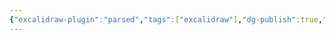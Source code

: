```yaml
---
{"excalidraw-plugin":"parsed","tags":["excalidraw"],"dg-publish":true,"permalink":"/excalidraw/drawing-2024-02-18-15-46-17-excalidraw/","dgPassFrontmatter":true}
---
```

<style> .container {font-family: sans-serif; text-align: center;} .button-wrapper button {z-index: 1;height: 40px; width: 100px; margin: 10px;padding: 5px;} .excalidraw .App-menu_top .buttonList { display: flex;} .excalidraw-wrapper { height: 800px; margin: 50px; position: relative;} :root[dir="ltr"] .excalidraw .layer-ui__wrapper .zen-mode-transition.App-menu_bottom--transition-left {transform: none;} </style><script src="https://cdn.jsdelivr.net/npm/react@17/umd/react.production.min.js"></script><script src="https://cdn.jsdelivr.net/npm/react-dom@17/umd/react-dom.production.min.js"></script><script type="text/javascript" src="https://cdn.jsdelivr.net/npm/@excalidraw/excalidraw@0/dist/excalidraw.production.min.js"></script><div id="Drawing_2024-02-18_1546.17.excalidraw.md"></div><script>(function(){const InitialData={"type":"excalidraw","version":2,"source":"https://github.com/zsviczian/obsidian-excalidraw-plugin/releases/tag/2.0.20","elements":[{"type":"rectangle","version":36,"versionNonce":1173806624,"isDeleted":false,"id":"WdLalDnSXU0I_OSv3Scle","fillStyle":"solid","strokeWidth":2,"strokeStyle":"solid","roughness":1,"opacity":100,"angle":0,"x":-174.64996337890625,"y":-67.63748931884766,"strokeColor":"#1e1e1e","backgroundColor":"transparent","width":185.5999755859375,"height":170.40000915527344,"seed":746367520,"groupIds":[],"frameId":null,"roundness":{"type":3},"boundElements":[],"updated":1708242390889,"link":null,"locked":false},{"type":"ellipse","version":37,"versionNonce":1672604640,"isDeleted":false,"id":"6Jc7-oAjhahOTaIKp8akZ","fillStyle":"solid","strokeWidth":2,"strokeStyle":"solid","roughness":1,"opacity":100,"angle":0,"x":126.95001220703125,"y":10.762519836425781,"strokeColor":"#1e1e1e","backgroundColor":"transparent","width":80.79998779296875,"height":133.5999755859375,"seed":1597397984,"groupIds":[],"frameId":null,"roundness":{"type":2},"boundElements":[],"updated":1708242393367,"link":null,"locked":false},{"type":"ellipse","version":90,"versionNonce":1488330720,"isDeleted":false,"id":"DJ5TxdGjc6MpIkorT7Vb-","fillStyle":"solid","strokeWidth":2,"strokeStyle":"solid","roughness":1,"opacity":100,"angle":0,"x":-358.6500244140625,"y":105.16251373291016,"strokeColor":"#1e1e1e","backgroundColor":"transparent","width":226.4000244140625,"height":141.60000610351562,"seed":2120005152,"groupIds":[],"frameId":null,"roundness":{"type":2},"boundElements":[],"updated":1708242396978,"link":null,"locked":false},{"type":"freedraw","version":72,"versionNonce":395199456,"isDeleted":false,"id":"cD7tRLLqOKuyx_sG-6PRb","fillStyle":"solid","strokeWidth":2,"strokeStyle":"solid","roughness":1,"opacity":100,"angle":0,"x":1.35003662109375,"y":-219.0374984741211,"strokeColor":"#1e1e1e","backgroundColor":"transparent","width":84.79998779296875,"height":103.20001220703125,"seed":2092910112,"groupIds":[],"frameId":null,"roundness":null,"boundElements":[],"updated":1708242416345,"link":null,"locked":false,"points":[[0,0],[3.199951171875,2.4000091552734375],[3.199951171875,3.1999969482421875],[3.199951171875,4.8000030517578125],[3.199951171875,6.4000091552734375],[3.199951171875,8],[3.199951171875,8.800003051757812],[3.199951171875,11.199996948242188],[3.199951171875,12],[3.199951171875,15.199996948242188],[3.199951171875,17.600006103515625],[3.199951171875,21.600006103515625],[4,25.600006103515625],[4,28],[4,28.800018310546875],[5.5999755859375,31.20001220703125],[7.199951171875,35.20001220703125],[9.5999755859375,38.399993896484375],[13.5999755859375,45.600006103515625],[16.79998779296875,48],[20.79998779296875,50.399993896484375],[24.79998779296875,52.800018310546875],[29.5999755859375,54.399993896484375],[33.5999755859375,55.20001220703125],[39.199951171875,56],[44.79998779296875,56],[51.199951171875,56],[56.79998779296875,56],[61.5999755859375,56],[67.199951171875,56],[72,56],[76.79998779296875,55.20001220703125],[80.79998779296875,53.600006103515625],[82.39996337890625,51.20001220703125],[84.79998779296875,48],[84.79998779296875,45.600006103515625],[84.79998779296875,44.800018310546875],[84.79998779296875,41.600006103515625],[84.79998779296875,40.800018310546875],[84.79998779296875,40],[84,40.800018310546875],[84,43.20001220703125],[84,44.800018310546875],[84,48],[83.199951171875,52.800018310546875],[82.39996337890625,56],[80.79998779296875,64.80001831054688],[80.79998779296875,67.20001220703125],[80.79998779296875,68.80001831054688],[80.79998779296875,72.80001831054688],[80,76],[79.199951171875,80.80001831054688],[78.39996337890625,85.60000610351562],[77.5999755859375,90.39999389648438],[76.79998779296875,94.39999389648438],[74.39996337890625,99.20001220703125],[72.79998779296875,100.80001831054688],[72,101.60000610351562],[70.39996337890625,103.20001220703125],[69.5999755859375,103.20001220703125],[68,103.20001220703125],[66.39996337890625,103.20001220703125],[63.199951171875,103.20001220703125],[59.199951171875,103.20001220703125],[57.5999755859375,103.20001220703125],[55.199951171875,103.20001220703125],[54.39996337890625,102.39999389648438],[53.5999755859375,101.60000610351562],[53.5999755859375,99.20001220703125],[52.79998779296875,97.60000610351562],[52.79998779296875,97.60000610351562]],"lastCommittedPoint":null,"simulatePressure":true,"pressures":[]},{"type":"rectangle","version":23,"versionNonce":1409469984,"isDeleted":false,"id":"relwzLL3O91iWGeCL4JYJ","fillStyle":"solid","strokeWidth":2,"strokeStyle":"solid","roughness":1,"opacity":100,"angle":0,"x":-292.25,"y":-203.0374984741211,"strokeColor":"#f08c00","backgroundColor":"transparent","width":91.20001220703125,"height":44.800018310546875,"seed":1828595232,"groupIds":[],"frameId":null,"roundness":{"type":3},"boundElements":[],"updated":1708242425471,"link":null,"locked":false},{"type":"ellipse","version":63,"versionNonce":396924448,"isDeleted":false,"id":"bQZy_ZABP_sNnFFte_hL4","fillStyle":"solid","strokeWidth":2,"strokeStyle":"solid","roughness":1,"opacity":100,"angle":0,"x":208.54998779296875,"y":-145.43749237060547,"strokeColor":"#2f9e44","backgroundColor":"transparent","width":68.00006103515625,"height":108.79998779296875,"seed":496143904,"groupIds":[],"frameId":null,"roundness":{"type":2},"boundElements":[],"updated":1708242430600,"link":null,"locked":false},{"type":"freedraw","version":73,"versionNonce":2094693344,"isDeleted":false,"id":"X7qoMyvU6xAs_OuyACZs7","fillStyle":"solid","strokeWidth":2,"strokeStyle":"solid","roughness":1,"opacity":100,"angle":0,"x":48.54998779296875,"y":61.76251983642578,"strokeColor":"#2f9e44","backgroundColor":"transparent","width":68.800048828125,"height":127.99996948242188,"seed":1584452128,"groupIds":[],"frameId":null,"roundness":null,"boundElements":[],"updated":1708242433521,"link":null,"locked":false,"points":[[0,0],[-0.79998779296875,0.79998779296875],[-1.5999755859375,1.5999755859375],[-2.39996337890625,4.800018310546875],[-2.39996337890625,5.600006103515625],[-3.199951171875,7.199981689453125],[-4,7.999969482421875],[-4,10.399993896484375],[-4,11.199981689453125],[-4,11.999969482421875],[-4.79998779296875,15.199981689453125],[-4.79998779296875,15.999969482421875],[-4.79998779296875,17.600006103515625],[-5.5999755859375,18.399993896484375],[-5.5999755859375,19.999969482421875],[-5.5999755859375,21.600006103515625],[-5.5999755859375,23.199981689453125],[-5.5999755859375,25.600006103515625],[-5.5999755859375,26.399993896484375],[-5.5999755859375,28.800018310546875],[-5.5999755859375,30.399993896484375],[-5.5999755859375,33.600006103515625],[-5.5999755859375,34.399993896484375],[-5.5999755859375,36.800018310546875],[-5.5999755859375,38.399993896484375],[-5.5999755859375,39.999969482421875],[-5.5999755859375,43.199981689453125],[-4.79998779296875,44.800018310546875],[-3.199951171875,47.999969482421875],[0,49.600006103515625],[0.800048828125,51.999969482421875],[2.4000244140625,55.199981689453125],[4,58.399993896484375],[6.4000244140625,61.600006103515625],[8.800048828125,63.199981689453125],[11.20001220703125,64.80001831054688],[13.60003662109375,67.19998168945312],[16,69.60000610351562],[19.20001220703125,71.19998168945312],[21.60003662109375,72.80001831054688],[24.800048828125,75.19998168945312],[28.800048828125,77.60000610351562],[31.20001220703125,79.99996948242188],[32.800048828125,80.80001831054688],[34.4000244140625,83.19998168945312],[35.20001220703125,83.99996948242188],[36.800048828125,84.80001831054688],[36.800048828125,85.60000610351562],[36.800048828125,87.99996948242188],[36.800048828125,88.80001831054688],[36.800048828125,89.60000610351562],[36,91.99996948242188],[35.20001220703125,92.80001831054688],[32.800048828125,94.39999389648438],[30.4000244140625,95.99996948242188],[25.60003662109375,99.19998168945312],[23.20001220703125,100.80001831054688],[20.800048828125,101.60000610351562],[16.800048828125,102.39999389648438],[12,104.80001831054688],[6.4000244140625,107.99996948242188],[0.800048828125,110.39999389648438],[-5.5999755859375,112.80001831054688],[-12,115.99996948242188],[-17.5999755859375,119.19998168945312],[-23.199951171875,121.60000610351562],[-27.199951171875,123.99996948242188],[-28.79998779296875,125.60000610351562],[-30.39996337890625,125.60000610351562],[-31.199951171875,127.19998168945312],[-32,127.99996948242188],[-32,127.99996948242188]],"lastCommittedPoint":null,"simulatePressure":true,"pressures":[]},{"type":"freedraw","version":70,"versionNonce":87988768,"isDeleted":false,"id":"7xuKAqBZuuahOtSJvqYyg","fillStyle":"solid","strokeWidth":2,"strokeStyle":"solid","roughness":1,"opacity":100,"angle":0,"x":70.95001220703125,"y":-40.63750457763672,"strokeColor":"#2f9e44","backgroundColor":"#a5d8ff","width":33.5999755859375,"height":70.4000244140625,"seed":1066730464,"groupIds":[],"frameId":null,"roundness":null,"boundElements":[],"updated":1708242437050,"link":null,"locked":false,"points":[[0,0],[1.5999755859375,0],[2.4000244140625,0],[4,0.800018310546875],[5.5999755859375,2.4000244140625],[7.20001220703125,4.800018310546875],[8,5.600006103515625],[8,6.4000244140625],[9.5999755859375,8.800018310546875],[9.5999755859375,9.600006103515625],[10.4000244140625,11.20001220703125],[10.4000244140625,12],[11.20001220703125,14.4000244140625],[12,16],[12,16.800018310546875],[12,18.4000244140625],[12,19.20001220703125],[12,22.4000244140625],[12,23.20001220703125],[12,25.600006103515625],[12,28],[12,29.600006103515625],[12,32.800018310546875],[12,33.600006103515625],[11.20001220703125,36],[11.20001220703125,36.800018310546875],[9.5999755859375,38.4000244140625],[8.79998779296875,40],[8.79998779296875,41.600006103515625],[8,42.4000244140625],[7.20001220703125,43.20001220703125],[7.20001220703125,44],[6.4000244140625,45.600006103515625],[6.4000244140625,46.4000244140625],[4.79998779296875,47.20001220703125],[4.79998779296875,48.800018310546875],[4.79998779296875,50.4000244140625],[4.79998779296875,51.20001220703125],[4.79998779296875,52],[4.79998779296875,52.800018310546875],[4.79998779296875,53.600006103515625],[4.79998779296875,54.4000244140625],[4.79998779296875,55.20001220703125],[4.79998779296875,56],[4.79998779296875,56.800018310546875],[4.79998779296875,58.4000244140625],[4.79998779296875,60],[5.5999755859375,61.600006103515625],[5.5999755859375,62.4000244140625],[7.20001220703125,64],[8,64.80001831054688],[9.5999755859375,65.60000610351562],[10.4000244140625,65.60000610351562],[12,68],[12.79998779296875,68],[16,69.60000610351562],[16.79998779296875,69.60000610351562],[19.20001220703125,70.4000244140625],[20,70.4000244140625],[22.4000244140625,70.4000244140625],[25.5999755859375,70.4000244140625],[27.20001220703125,70.4000244140625],[28.79998779296875,70.4000244140625],[29.5999755859375,70.4000244140625],[30.4000244140625,70.4000244140625],[31.20001220703125,70.4000244140625],[32,70.4000244140625],[33.5999755859375,70.4000244140625],[33.5999755859375,70.4000244140625]],"lastCommittedPoint":null,"simulatePressure":true,"pressures":[]},{"type":"freedraw","version":54,"versionNonce":15265760,"isDeleted":false,"id":"9uMqtUuacDuZMC32iqBMt","fillStyle":"cross-hatch","strokeWidth":2,"strokeStyle":"solid","roughness":1,"opacity":100,"angle":0,"x":282.9500732421875,"y":57.76251983642578,"strokeColor":"#2f9e44","backgroundColor":"#a5d8ff","width":57.60009765625,"height":116.79998779296875,"seed":1404473888,"groupIds":[],"frameId":null,"roundness":null,"boundElements":[],"updated":1708242440725,"link":null,"locked":false,"points":[[0,0],[0.7999267578125,-1.600006103515625],[1.5999755859375,0],[2.39990234375,2.399993896484375],[3.199951171875,6.399993896484375],[4,10.399993896484375],[4,12.800018310546875],[4,14.399993896484375],[4,15.999969482421875],[4,19.199981689453125],[4,21.600006103515625],[4,23.999969482421875],[4,27.199981689453125],[4,31.199981689453125],[4,35.999969482421875],[4,40.800018310546875],[4,47.199981689453125],[4,51.999969482421875],[4,57.600006103515625],[4,62.399993896484375],[4,67.19998168945312],[4,71.19998168945312],[3.199951171875,75.99996948242188],[1.5999755859375,77.60000610351562],[0.7999267578125,79.19998168945312],[-1.60009765625,80.80001831054688],[-2.4000244140625,81.60000610351562],[-3.2000732421875,83.99996948242188],[-4,84.80001831054688],[-4.800048828125,85.60000610351562],[-5.60009765625,86.39999389648438],[-7.2000732421875,87.99996948242188],[-8,88.80001831054688],[-9.60009765625,89.60000610351562],[-11.2000732421875,90.39999389648438],[-12,91.99996948242188],[-13.60009765625,93.60000610351562],[-14.4000244140625,93.60000610351562],[-16,95.19998168945312],[-18.4000244140625,95.99996948242188],[-22.4000244140625,97.60000610351562],[-25.60009765625,99.19998168945312],[-29.60009765625,102.39999389648438],[-33.60009765625,103.99996948242188],[-36.800048828125,105.60000610351562],[-40.800048828125,107.19998168945312],[-44,109.60000610351562],[-48.800048828125,111.99996948242188],[-51.2000732421875,113.60000610351562],[-52,114.39999389648438],[-52.800048828125,114.39999389648438],[-53.60009765625,115.19998168945312],[-53.60009765625,115.19998168945312]],"lastCommittedPoint":null,"simulatePressure":true,"pressures":[]},{"type":"freedraw","version":34,"versionNonce":1108669984,"isDeleted":false,"id":"txWzDCajAOszx_rndslxo","fillStyle":"hachure","strokeWidth":2,"strokeStyle":"solid","roughness":1,"opacity":100,"angle":0,"x":6.95001220703125,"y":228.16251373291016,"strokeColor":"#2f9e44","backgroundColor":"#a5d8ff","width":33.5999755859375,"height":24.79998779296875,"seed":1100380128,"groupIds":[],"frameId":null,"roundness":null,"boundElements":[],"updated":1708242442720,"link":null,"locked":false,"points":[[0,0],[0.79998779296875,1.5999755859375],[1.5999755859375,2.4000244140625],[2.4000244140625,3.20001220703125],[4,5.5999755859375],[4.79998779296875,6.4000244140625],[6.4000244140625,8.79998779296875],[7.20001220703125,9.5999755859375],[8,10.4000244140625],[9.5999755859375,12],[10.4000244140625,12.79998779296875],[10.4000244140625,13.5999755859375],[12,16],[13.5999755859375,16.79998779296875],[15.20001220703125,18.4000244140625],[16,19.20001220703125],[18.4000244140625,20.79998779296875],[19.20001220703125,20.79998779296875],[20.79998779296875,20.79998779296875],[22.4000244140625,20.79998779296875],[23.20001220703125,21.5999755859375],[24,21.5999755859375],[25.5999755859375,21.5999755859375],[26.4000244140625,22.4000244140625],[27.20001220703125,22.4000244140625],[28,23.20001220703125],[28.79998779296875,23.20001220703125],[29.5999755859375,23.20001220703125],[30.4000244140625,24.79998779296875],[32,24.79998779296875],[32.79998779296875,24.79998779296875],[33.5999755859375,24.79998779296875],[33.5999755859375,24.79998779296875]],"lastCommittedPoint":null,"simulatePressure":true,"pressures":[]},{"type":"diamond","version":40,"versionNonce":1781678624,"isDeleted":false,"id":"NiI4adswttxss4Iebdeq_","fillStyle":"solid","strokeWidth":2,"strokeStyle":"solid","roughness":1,"opacity":100,"angle":0,"x":177.35003662109375,"y":-195.0374984741211,"strokeColor":"#4dabf7","backgroundColor":"transparent","width":18.39996337890625,"height":22.399993896484375,"seed":102604320,"groupIds":[],"frameId":null,"roundness":{"type":2},"boundElements":[],"updated":1708242479245,"link":null,"locked":false},{"id":"xDceTMTa","type":"text","x":-90.64996337890625,"y":313.16251373291016,"width":55.93998718261719,"height":25,"angle":0,"strokeColor":"#4dabf7","backgroundColor":"transparent","fillStyle":"solid","strokeWidth":2,"strokeStyle":"solid","roughness":1,"opacity":100,"groupIds":[],"frameId":null,"roundness":null,"seed":962734624,"version":8,"versionNonce":974562272,"isDeleted":false,"boundElements":null,"updated":1708242503306,"link":null,"locked":false,"text":"#哈哈","rawText":"#哈哈","fontSize":20,"fontFamily":1,"textAlign":"left","verticalAlign":"top","baseline":18,"containerId":null,"originalText":"#哈哈","lineHeight":1.25},{"id":"wCCME82u","type":"text","x":-78.80496978759766,"y":377.3437786102295,"width":55.93998718261719,"height":25,"angle":0,"strokeColor":"#4dabf7","backgroundColor":"transparent","fillStyle":"solid","strokeWidth":2,"strokeStyle":"solid","roughness":1,"opacity":100,"groupIds":[],"frameId":null,"roundness":null,"seed":1687142368,"version":7,"versionNonce":983799328,"isDeleted":false,"boundElements":null,"updated":1708242547629,"link":null,"locked":false,"text":"#呵呵","rawText":"#呵呵","fontSize":20,"fontFamily":1,"textAlign":"left","verticalAlign":"top","baseline":18,"containerId":null,"originalText":"#呵呵","lineHeight":1.25},{"id":"Y4g7XhOx","type":"text","x":-125.25,"y":283.9625015258789,"width":10,"height":25,"angle":0,"strokeColor":"#4dabf7","backgroundColor":"transparent","fillStyle":"solid","strokeWidth":2,"strokeStyle":"solid","roughness":1,"opacity":100,"groupIds":[],"frameId":null,"roundness":null,"seed":1712584224,"version":2,"versionNonce":461078496,"isDeleted":true,"boundElements":null,"updated":1708242494774,"link":null,"locked":false,"text":"","rawText":"","fontSize":20,"fontFamily":1,"textAlign":"left","verticalAlign":"top","baseline":18,"containerId":null,"originalText":"","lineHeight":1.25},{"id":"k7xzwkDf","type":"text","x":170.75,"y":284.9625015258789,"width":10,"height":25,"angle":0,"strokeColor":"#4dabf7","backgroundColor":"transparent","fillStyle":"solid","strokeWidth":2,"strokeStyle":"solid","roughness":1,"opacity":100,"groupIds":[],"frameId":null,"roundness":null,"seed":1607905248,"version":2,"versionNonce":689437216,"isDeleted":true,"boundElements":null,"updated":1708242514366,"link":null,"locked":false,"text":"","rawText":"","fontSize":20,"fontFamily":1,"textAlign":"left","verticalAlign":"top","baseline":18,"containerId":null,"originalText":"","lineHeight":1.25}],"appState":{"theme":"light","viewBackgroundColor":"#ffffff","currentItemStrokeColor":"#4dabf7","currentItemBackgroundColor":"transparent","currentItemFillStyle":"solid","currentItemStrokeWidth":2,"currentItemStrokeStyle":"solid","currentItemRoughness":1,"currentItemOpacity":100,"currentItemFontFamily":1,"currentItemFontSize":20,"currentItemTextAlign":"left","currentItemStartArrowhead":null,"currentItemEndArrowhead":"arrow","scrollX":282.05496978759766,"scrollY":-141.18126678466797,"zoom":{"value":2},"currentItemRoundness":"round","gridSize":null,"gridColor":{"Bold":"#C9C9C9FF","Regular":"#EDEDEDFF"},"currentStrokeOptions":null,"previousGridSize":null,"frameRendering":{"enabled":true,"clip":true,"name":true,"outline":true}},"files":{}};InitialData.scrollToContent=true;App=()=>{const e=React.useRef(null),t=React.useRef(null),[n,i]=React.useState({width:void 0,height:void 0});return React.useEffect(()=>{i({width:t.current.getBoundingClientRect().width,height:t.current.getBoundingClientRect().height});const e=()=>{i({width:t.current.getBoundingClientRect().width,height:t.current.getBoundingClientRect().height})};return window.addEventListener("resize",e),()=>window.removeEventListener("resize",e)},[t]),React.createElement(React.Fragment,null,React.createElement("div",{className:"excalidraw-wrapper",ref:t},React.createElement(ExcalidrawLib.Excalidraw,{ref:e,width:n.width,height:n.height,initialData:InitialData,viewModeEnabled:!0,zenModeEnabled:!0,gridModeEnabled:!1})))},excalidrawWrapper=document.getElementById("Drawing_2024-02-18_1546.17.excalidraw.md");ReactDOM.render(React.createElement(App),excalidrawWrapper);})();</script>
